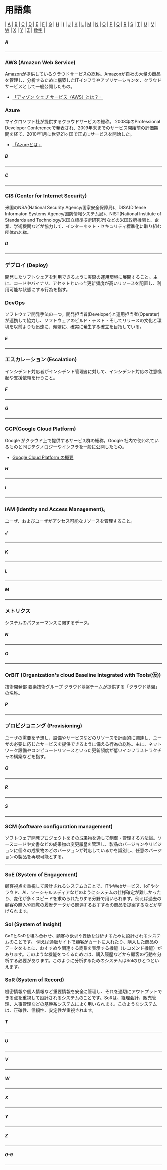 # 用語集

| [A](#a) | [B](#b) | [C](#c) | [D](#d) | [E](#e) | [F](#f) | [G](#g) | [H](#h) | [I](#i) | [J](#j) | [K](#k) | [L](#l) | [M](#m) | [N](#n) | [O](#o) | [P](#p) | [Q](#q) | [R](#r) | [S](#s) | [T](#t) | [U](#u) | [V](#v) | [W](#w) | [X](#x) | [Y](#y) | [Z](#z) | [数字](#_0-9) |

##### A
---
### AWS (Amazon Web Service)
Amazonが提供しているクラウドサービスの総称。Amazonが自社の大量の商品を管理し、分析するために構築したITインフラやアプリケーションを、クラウドサービスとして一般公開したもの。
- [「アマゾン ウェブ サービス（AWS）とは？」](https://aws.amazon.com/jp/about-aws/)

### Azure
マイクロソフト社が提供するクラウドサービスの総称。 2008年のProfessional Developer Conferenceで発表され、2009年末までのサービス開始前の評価期間を経て、2010年1月に世界21ヶ国で正式にサービスを開始した。
- [「Azureとは」](https://azure.microsoft.com/ja-jp/overview/what-is-azure/)

##### B
---

##### C
---
### CIS (Center for Internet Security)
米国のNSA(National Security Agency/国家安全保障局)、DISA(Difense Informaton Systems Agency/国防情報システム局)、NIST(National Institute of Standards and Technology/米国立標準技術研究所)などの米国政府機関と、企業、学術機関などが協力して、インターネット・セキュリティ標準化に取り組む団体の名称。

##### D
---
### デプロイ (Deploy)
開発したソフトウェアを利用できるように実際の運用環境に展開すること。主に、コードやバイナリ、アセットといった更新頻度が高いリソースを配置し、利用可能な状態にする行為を指す。

### DevOps 
ソフトウェア開発手法の一つ。開発担当者(Developer)と運用担当者(Operater)が連携して協力し、ソフトウェアのビルド・テスト・そしてリリースの文化と環境を以前よりも迅速に、頻繁に、確実に発生する確立を目指している。

##### E
---
### エスカレーション (Escalation)
インシデント対応者がインシデント管理者に対して、インシデント対応の注意喚起や支援依頼を行うこと。

##### F
---

##### G
---
### GCP(Google Cloud Platform)
Google がクラウド上で提供するサービス群の総称。Google 社内で使われているものと同じテクノロジーやインフラを一般に公開したもの。
- [Google Cloud Platform の概要](https://cloud.google.com/docs/overview?hl=ja)

##### H
---

##### I

---
### IAM (Identity and Access Management)。
ユーザ、およびユーザがアクセス可能なリソースを管理すること。

##### J
---

##### K
---

##### L
---

##### M
---
### メトリクス
システムのパフォーマンスに関するデータ。

##### N
---

##### O
---
### OrBIT (**Or**ganization's cloud **B**aseline **I**ntegrated with **T**ools(仮))
技術開発部 要素技術グループ クラウド基盤チームが提供する「クラウド基盤」の名称。

##### P
---
### プロビジョニング (Provisioning)
ユーザの需要を予想し、設備やサービスなどのリソースを計画的に調達し、ユーザの必要に応じたサービスを提供できるように備える行為の総称。主に、ネットワーク設備やコンピュートリソースといった更新頻度が低いインフラストラクチャの構築などを指す。

##### Q
---

##### R
---

##### S
---
### SCM (software configuration management)
ソフトウェア開発プロジェクトをその成果物を通して制御・管理する方法論。ソースコードや文書などの成果物の変更履歴を管理し、製品のバージョンやリビジョンに個々の成果物のどのバージョンが対応しているかを識別し、任意のバージョンの製品を再現可能とする。 

---
### SoE (System of Engagement)
顧客視点を重視して設計されるシステムのことで、ITやWebサービス、IoTやクラウド、AI、ソーシャルメディアなどのようにシステムの仕様確定が難しかったり、変化が多くスピードを求められたりする分野で用いられます。例えば過去の顧客の購入や閲覧の履歴データから関連するおすすめの商品を提案するなどが挙げられます。

### SoI (System of Insight)
SoEとSoRを組み合わせ、顧客の欲求や行動を分析するために設計されるシステムのことです。
例えば通販サイトで顧客がカートに入れたり、購入した商品のデータをもとに、おすすめや関連する商品を表示する機能（レコメンド機能）があります。このような機能をつくるためには、購入履歴などから顧客の行動を分析する必要があります。このように分析するためのシステムはSoIのひとつといえます。

### SoR (System of Record)
機密情報や個人情報など重要情報を安全に管理し、それを適切にアウトプットできる点を重視して設計されるシステムのことです。SoRは、経理会計、販売管理、人事管理などの基幹系システムによく用いられます。このようなシステムは、正確性、信頼性、安定性が重視されます。


##### T
---

##### U
---

##### V
---

##### W
---

##### X
---

##### Y
---

##### Z
---

##### 0-9
---


<br><br>
<Footer/>